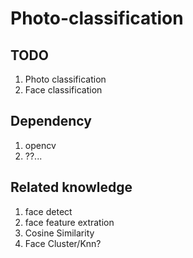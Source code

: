 # Photo-classification

## TODO

1. Photo classification
2. Face classification

## Dependency

1. opencv
2. ??...

## Related knowledge

1. face detect
2. face feature extration
3. Cosine Similarity
4. Face Cluster/Knn?
